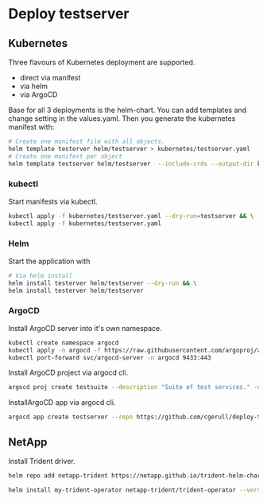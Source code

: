 # Deploy testserver

## Kubernetes

Three flavours of Kubernetes deployment are supported.

- direct via manifest
- via helm
- via ArgoCD

Base for all 3 deployments is the helm-chart. You can add templates and change setting in the values.yaml.
Then you generate the kubernetes manifest with:

```bash
# Create one manifest file with all objects.
helm template testerver helm/testserver > kubernetes/testserver.yaml
# Create one manifest per object
helm template testserver helm/testserver  --include-crds --output-dir kubernetes/
```

### kubectl

Start manifests via kubectl.

```bash
kubectl apply -f kubernetes/testserver.yaml --dry-run=testserver && \
kubectl apply -f kubernetes/testserver.yaml
```

### Helm

Start the application with

```bash
# Via helm install
helm install testerver helm/testserver --dry-run && \
helm install testerver helm/testserver
```

### ArgoCD

Install ArgoCD server into it's own namespace.

```bash
kubectl create namespace argocd 
kubectl apply -n argocd -f https://raw.githubusercontent.com/argoproj/argo-cd/stable/manifests/install.yaml
kubectl port-forward svc/argocd-server -n argocd 9433:443
```

Install ArgoCD project via argocd cli.

```bash
argocd proj create testsuite --description "Suite of test services." -d https://kubernetes.default.svc,testserver --src https://github.com/cgerull/deploy-test-server
```

InstallArgoCD app via argocd cli.

```bash
argocd app create testserver --repo https://github.com/cgerull/deploy-test-server --path kubernetes --dest-server https://kubernetes.default.svc --dest-namespace testserver --project testsuite
```

## NetApp

Install Trident driver.
```bash
helm repo add netapp-trident https://netapp.github.io/trident-helm-chart

helm install my-trident-operator netapp-trident/trident-operator --version 22.7.0
```